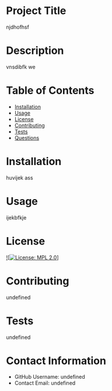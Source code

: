 
  
  # Project Title
  njdhofhsf
  
  # Description
  vnsdibfk we
  # Table of Contents 
  * [Installation](#-Installation)
  * [Usage](#-Usage)
  * [License](#-Installation)
  * [Contributing](#-Contributing)
  * [Tests](#-Tests)
  * [Questions](#-Contact-Information)
      
  # Installation
  huvijek ass
  # Usage
  ijekbfkje 
  # License 
  

 
  [![![License: MPL 2.0](https://img.shields.io/badge/License-MPL%202.0-brightgreen.svg)]](https://opensource.org/licenses/MPL-2.0)
  
  # Contributing 
  undefined
  # Tests
  undefined
  # Contact Information 
  * GitHub Username: undefined
  * Contact Email: undefined

